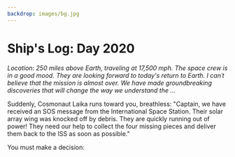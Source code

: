 ```yaml
---
backdrop: images/bg.jpg
---
```


# Ship's Log: Day 2020

<em>Location: 250 miles above Earth, traveling at 17,500 mph. The space crew is in a good mood. They are looking forward to today's return to Earth. I can´t believe that the mission is almost over. We have made groundbreaking discoveries that will change the way we understand the ...</em>

Suddenly, Cosmonaut Laika runs toward you, breathless: "Captain, we have received an SOS message from the International Space Station. Their solar array wing was knocked off by debris. They are quickly running out of power! They need our help to collect the four missing pieces and deliver them back to the ISS as soon as possible."

You must make a decision:

<Page url="/rocket/en/1" instructions="" action="Save the ISS" condition="none" />

<Page url="/rocket/en/2" instructions="" action="Return to Earth" condition="none" />
